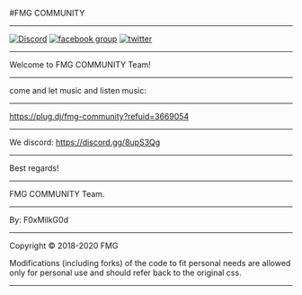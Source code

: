 #FMG COMMUNITY
___________________________________________________________________________________________________________________________________
[![Discord](https://img.shields.io/discord/450685330887016451.svg)](https://discord.gg/8upS3Qg) [![facebook group](https://img.shields.io/badge/facebook-group-3b5998.svg?style=flat)](https://goo.gl/tYBE1L) [![twitter](https://img.shields.io/twitter/follow/13375P34KPLUGDJ.svg?style=social)](https://twitter.com/13375P34KPLUGDJ)
___________________________________________________________________________________________________________________________________
Welcome to FMG COMMUNITY Team!
___________________________________________________________________________________________________________________________________
come and let music and listen music: 
___________________________________________________________________________________________________________________________________
https://plug.dj/fmg-community?refuid=3669054
___________________________________________________________________________________________________________________________________
We discord: https://discord.gg/8upS3Qg
___________________________________________________________________________________________________________________________________
Best regards!
___________________________________________________________________________________________________________________________________
FMG COMMUNITY Team.
___________________________________________________________________________________________________________________________________
By: F0xMilkG0d
___________________________________________________________________________________________________________________________________
Copyright © 2018-2020 FMG

Modifications (including forks) of the code to fit personal needs are allowed only for personal use and should refer back to the original css.
___________________________________________________________________________________________________________________________________
